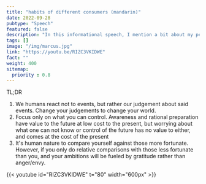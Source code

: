 ```yaml
---
title: "habits of different consumers (mandarin)"
date: 2022-09-28
pubtype: "Speech"
featured: false
description: "In this informational speech, I mention a bit about my personal stoicism journey and discuss 3 of the 9 most important concepts mentioned in David Godine's 'The Practicing Stoic'"
tags: []
image: "/img/marcus.jpg"
link: "https://youtu.be/RIZC3VKIDWE"
fact: ""
weight: 400
sitemap:
  priority : 0.8
---
```


TL;DR
1. We humans react not to events, but rather our judgement about said events. Change your judgements to change your world.
2. Focus only on what you can control. Awareness and rational preparation have value to the future at low cost to the present, but worrying about what one can not know or control of the future has no value to either, and comes at the cost of the present
3. It's human nature to compare yourself against those more fortunate. However, if you only do relative comparisons with those less fortunate than you, and your ambitions will be fueled by gratitude rather than anger/envy.

{{< youtube id="RIZC3VKIDWE" t="80" width="600px" >}}
